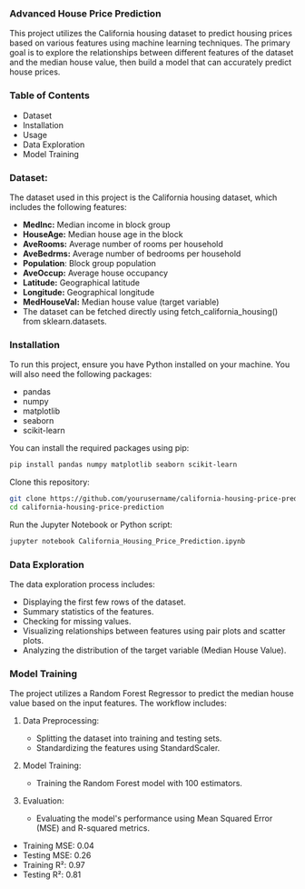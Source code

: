 
### Advanced House Price Prediction

This project utilizes the California housing dataset to predict housing prices based on various features using machine learning techniques. The primary goal is to explore the relationships between different features of the dataset and the median house value, then build a model that can accurately predict house prices.

### Table of Contents

- Dataset
- Installation
- Usage
- Data Exploration
- Model Training


### Dataset:

The dataset used in this project is the California housing dataset, which includes the following features:

- **MedInc:** Median income in block group
- **HouseAge:** Median house age in the block
- **AveRooms:** Average number of rooms per household
- **AveBedrms:** Average number of bedrooms per household
- **Population**: Block group population
- **AveOccup:** Average house occupancy
- **Latitude:** Geographical latitude
- **Longitude:** Geographical longitude
- **MedHouseVal:** Median house value (target variable)
- The dataset can be fetched directly using fetch_california_housing() from sklearn.datasets.

### **Installation**
To run this project, ensure you have Python installed on your machine. You will also need the following packages:

- pandas
- numpy
- matplotlib
- seaborn
- scikit-learn

You can install the required packages using pip:
  
  ```bash
  pip install pandas numpy matplotlib seaborn scikit-learn
  ```

Clone this repository:

  ```bash
  git clone https://github.com/yourusername/california-housing-price-prediction.git
  cd california-housing-price-prediction
 ```
Run the Jupyter Notebook or Python script:

```bash
jupyter notebook California_Housing_Price_Prediction.ipynb
```

### Data Exploration
The data exploration process includes:

- Displaying the first few rows of the dataset.
- Summary statistics of the features.
- Checking for missing values.
- Visualizing relationships between features using pair plots and scatter plots.
- Analyzing the distribution of the target variable (Median House Value).

### Model Training
The project utilizes a Random Forest Regressor to predict the median house value based on the input features. The workflow includes:
  
 1.  Data Preprocessing:
  
      - Splitting the dataset into training and testing sets.
      - Standardizing the features using StandardScaler.

  2. Model Training:
  
      - Training the Random Forest model with 100 estimators.

  3. Evaluation:

      - Evaluating the model's performance using Mean Squared Error (MSE) and R-squared metrics.


- Training MSE: 0.04
- Testing MSE: 0.26
- Training R²: 0.97
- Testing R²: 0.81
